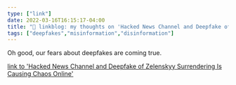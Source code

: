 ```yaml
---
type: ["link"]
date: 2022-03-16T16:15:17-04:00
title: "🔗 linkblog: my thoughts on 'Hacked News Channel and Deepfake of Zelenskyy Surrendering Is Causing Chaos Online'"
tags: ["deepfakes","misinformation","disinformation"]
---
```

Oh good, our fears about deepfakes are coming true.
 
[link to 'Hacked News Channel and Deepfake of Zelenskyy Surrendering Is Causing Chaos Online'](https://www.vice.com/en/article/93bmda/hacked-news-channel-and-deepfake-of-zelenskyy-surrendering-is-causing-chaos-online)
